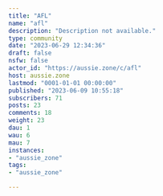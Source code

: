```yaml
---
title: "AFL" 
name: "afl"
description: "Description not available."
type: community
date: "2023-06-29 12:34:36"
draft: false
nsfw: false
actor_id: "https://aussie.zone/c/afl"
host: aussie.zone
lastmod: "0001-01-01 00:00:00"
published: "2023-06-09 10:55:18"
subscribers: 71
posts: 23
comments: 18
weight: 23
dau: 1
wau: 6
mau: 7
instances:
- "aussie_zone"
tags: 
- "aussie_zone"

---
```

